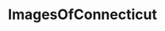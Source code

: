 ---
title: ImagesOfConnecticut
crosslinks:
- Connecticut
- whatsthisbug
- imagesofnetwork
- tattoos
- pics
- funkopop
- EarthPorn
- whatsthisplant
- mycology
- UCONN
- whatsthisbird
- mildlyinteresting
- newhaven
- itookapicture
- trees
- analog
- OldSchoolCool
- food
- spiders
- Fishing
---